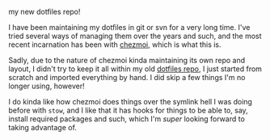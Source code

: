 my new dotfiles repo!

I have been maintaining my dotfiles in git or svn for a very long time. I've tried several ways of managing them over the years and such, and the most recent incarnation has been with [chezmoi](https://www.chezmoi.io/), which is what this is.

Sadly, due to the nature of chezmoi kinda maintaining its own repo and layout, I didn't try to keep it all within my old [dotfiles repo](https://github.com/kitchen/dotfiles), I just started from scratch and imported everything by hand. I did skip a few things I'm no longer using, however!

I do kinda like how chezmoi does things over the symlink hell I was doing before with `stow`, and I like that it has hooks for things to be able to, say, install required packages and such, which I'm *super* looking forward to taking advantage of.


